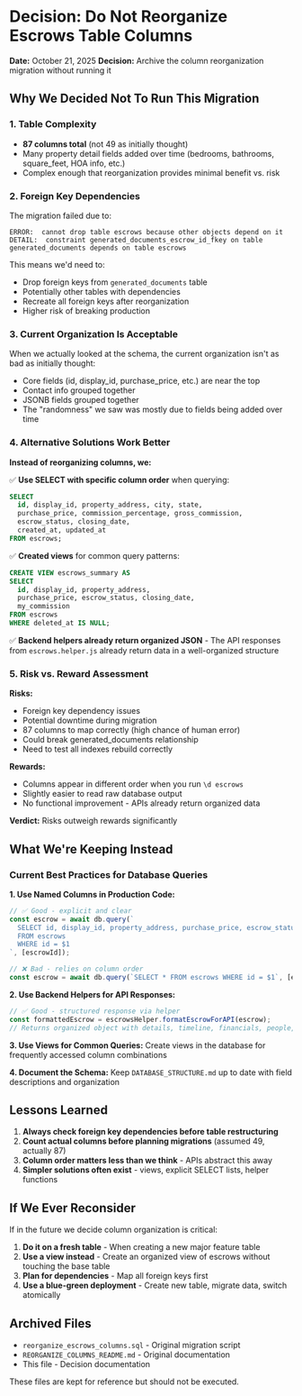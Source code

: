 # Decision: Do Not Reorganize Escrows Table Columns

**Date:** October 21, 2025
**Decision:** Archive the column reorganization migration without running it

## Why We Decided Not To Run This Migration

### 1. Table Complexity
- **87 columns total** (not 49 as initially thought)
- Many property detail fields added over time (bedrooms, bathrooms, square_feet, HOA info, etc.)
- Complex enough that reorganization provides minimal benefit vs. risk

### 2. Foreign Key Dependencies
The migration failed due to:
```
ERROR:  cannot drop table escrows because other objects depend on it
DETAIL:  constraint generated_documents_escrow_id_fkey on table generated_documents depends on table escrows
```

This means we'd need to:
- Drop foreign keys from `generated_documents` table
- Potentially other tables with dependencies
- Recreate all foreign keys after reorganization
- Higher risk of breaking production

### 3. Current Organization Is Acceptable
When we actually looked at the schema, the current organization isn't as bad as initially thought:
- Core fields (id, display_id, purchase_price, etc.) are near the top
- Contact info grouped together
- JSONB fields grouped together
- The "randomness" we saw was mostly due to fields being added over time

### 4. Alternative Solutions Work Better

**Instead of reorganizing columns, we:**

✅ **Use SELECT with specific column order** when querying:
```sql
SELECT
  id, display_id, property_address, city, state,
  purchase_price, commission_percentage, gross_commission,
  escrow_status, closing_date,
  created_at, updated_at
FROM escrows;
```

✅ **Created views** for common query patterns:
```sql
CREATE VIEW escrows_summary AS
SELECT
  id, display_id, property_address,
  purchase_price, escrow_status, closing_date,
  my_commission
FROM escrows
WHERE deleted_at IS NULL;
```

✅ **Backend helpers already return organized JSON** - The API responses from `escrows.helper.js` already return data in a well-organized structure

### 5. Risk vs. Reward Assessment

**Risks:**
- Foreign key dependency issues
- Potential downtime during migration
- 87 columns to map correctly (high chance of human error)
- Could break generated_documents relationship
- Need to test all indexes rebuild correctly

**Rewards:**
- Columns appear in different order when you run `\d escrows`
- Slightly easier to read raw database output
- No functional improvement - APIs already return organized data

**Verdict:** Risks outweigh rewards significantly

## What We're Keeping Instead

### Current Best Practices for Database Queries

**1. Use Named Columns in Production Code:**
```javascript
// ✅ Good - explicit and clear
const escrow = await db.query(`
  SELECT id, display_id, property_address, purchase_price, escrow_status
  FROM escrows
  WHERE id = $1
`, [escrowId]);

// ❌ Bad - relies on column order
const escrow = await db.query(`SELECT * FROM escrows WHERE id = $1`, [escrowId]);
```

**2. Use Backend Helpers for API Responses:**
```javascript
// ✅ Good - structured response via helper
const formattedEscrow = escrowsHelper.formatEscrowForAPI(escrow);
// Returns organized object with details, timeline, financials, people, etc.
```

**3. Use Views for Common Queries:**
Create views in the database for frequently accessed column combinations

**4. Document the Schema:**
Keep `DATABASE_STRUCTURE.md` up to date with field descriptions and organization

## Lessons Learned

1. **Always check foreign key dependencies before table restructuring**
2. **Count actual columns before planning migrations** (assumed 49, actually 87)
3. **Column order matters less than we think** - APIs abstract this away
4. **Simpler solutions often exist** - views, explicit SELECT lists, helper functions

## If We Ever Reconsider

If in the future we decide column organization is critical:

1. **Do it on a fresh table** - When creating a new major feature table
2. **Use a view instead** - Create an organized view of escrows without touching the base table
3. **Plan for dependencies** - Map all foreign keys first
4. **Use a blue-green deployment** - Create new table, migrate data, switch atomically

## Archived Files

- `reorganize_escrows_columns.sql` - Original migration script
- `REORGANIZE_COLUMNS_README.md` - Original documentation
- This file - Decision documentation

These files are kept for reference but should not be executed.
